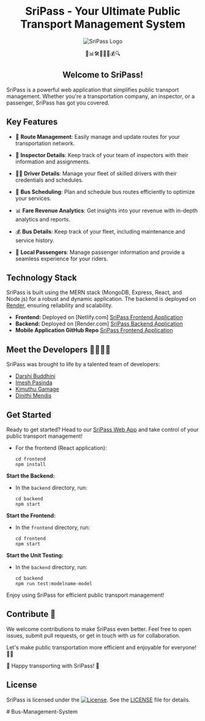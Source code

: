 <h1 align="center">SriPass - Your Ultimate Public Transport Management System</h1>
<p align="center">
  <img src="https://github.com/SriPass/SriPass-WEB-APP/blob/dev/logov2.png" alt="SriPass Logo" />
</p>

<p align="center">
  🚌📊🛠️👮🧑‍✈️💰🔍
</p>

<h2 align="center">Welcome to SriPass!</h2>

SriPass is a powerful web application that simplifies public transport management. Whether you're a transportation company, an inspector, or a passenger, SriPass has got you covered.

## Key Features

- 🚌 **Route Management**: Easily manage and update routes for your transportation network.

- 👮 **Inspector Details**: Keep track of your team of inspectors with their information and assignments.

- 🧑‍✈️ **Driver Details**: Manage your fleet of skilled drivers with their credentials and schedules.

- 🚌 **Bus Scheduling**: Plan and schedule bus routes efficiently to optimize your services.

- 📊 **Fare Revenue Analytics**: Get insights into your revenue with in-depth analytics and reports.

- 💰 **Bus Details**: Keep track of your fleet, including maintenance and service history.

- 🧑 **Local Passengers**: Manage passenger information and provide a seamless experience for your riders.

## Technology Stack

SriPass is built using the MERN stack (MongoDB, Express, React, and Node.js) for a robust and dynamic application. The backend is deployed on [Render](https://render.com/), ensuring reliability and scalability.

- **Frontend:** Deployed on [Netlify.com] [SriPass Frontend Application](https://sripass.netlify.app/)
- **Backend:** Deployed on [Render.com] [SriPass Backend Application](https://sripass.onrender.com/)
- **Mobile Application GitHub Repo** [SriPass Frontend Application](https://github.com/SriPass/SriPass-MOBILE-APP)

## Meet the Developers 👩‍💻👨‍💻

SriPass was brought to life by a talented team of developers:
- [Darshi Buddhini](https://github.com/darshibuddhini)
- [Imesh Pasinda](https://github.com/imeshpasinda)
- [Kimuthu Gamage](https://github.com/kimuthuug)
- [Dinithi Mendis](https://github.com/dinithi27)

## Get Started

Ready to get started? Head to our [SriPass Web App](https://sripass.onrender.com/) and take control of your public transport management!


- For the frontend (React application):
  ```
  cd frontend
  npm install
  ```

**Start the Backend:**
- In the `backend` directory, run:
  ```
  cd backend
  npm start
  ```

**Start the Frontend:**
- In the `frontend` directory, run:
  ```
  cd frontend
  npm start
  ```
  
**Start the Unit Testing:**
- In the `backend` directory, run:
  ```
  cd backend
  npm run test:modelname-model
  ```


Enjoy using SriPass for efficient public transport management!


## Contribute 🤝

We welcome contributions to make SriPass even better. Feel free to open issues, submit pull requests, or get in touch with us for collaboration.

Let's make public transportation more efficient and enjoyable for everyone! 🚌🌟

🚀 Happy transporting with SriPass! 🚀


## License

SriPass is licensed under the [![License](https://img.shields.io/badge/license-MIT-blue.svg)](https://opensource.org/licenses/MIT). See the [LICENSE](LICENSE) file for details.


#   B u s - M a n a g e m e n t - S y s t e m  
 